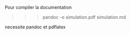 Pour compiler la documentation

>>> pandoc -o simulation.pdf simulation.md

necessite pandoc et pdflatex
